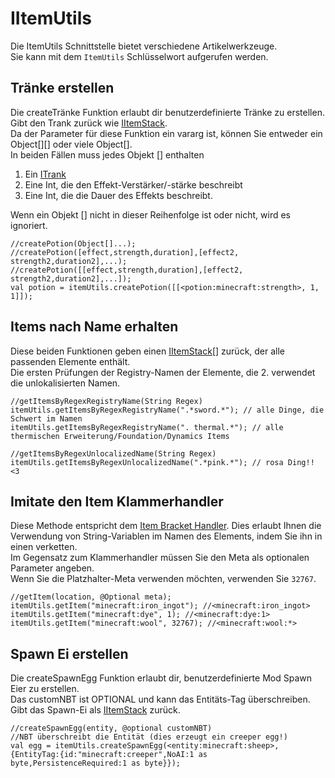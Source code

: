 # IItemUtils

Die ItemUtils Schnittstelle bietet verschiedene Artikelwerkzeuge.  
Sie kann mit dem `ItemUtils` Schlüsselwort aufgerufen werden.

## Tränke erstellen

Die createTränke Funktion erlaubt dir benutzerdefinierte Tränke zu erstellen.  
Gibt den Trank zurück wie [IItemStack](/Vanilla/Items/IItemStack/).  
Da der Parameter für diese Funktion ein vararg ist, können Sie entweder ein Object[][] oder viele Object[].  
In beiden Fällen muss jedes Objekt [] enthalten

1. Ein [ITrank](/Vanilla/Potions/IPotion/)
2. Eine Int, die den Effekt-Verstärker/-stärke beschreibt
3. Eine Int, die die Dauer des Effekts beschreibt. 

Wenn ein Objekt [] nicht in dieser Reihenfolge ist oder nicht, wird es ignoriert.

```zenscript
//createPotion(Object[]...);
//createPotion([effect,strength,duration],[effect2, strength2,duration2],...);
//createPotion([[effect,strength,duration],[effect2, strength2,duration2],...]);
val potion = itemUtils.createPotion([[<potion:minecraft:strength>, 1, 1]]);
```

## Items nach Name erhalten

Diese beiden Funktionen geben einen [IItemStack](/Vanilla/Items/IItemStack/)[] zurück, der alle passenden Elemente enthält.  
Die ersten Prüfungen der Registry-Namen der Elemente, die 2. verwendet die unlokalisierten Namen.

```zenscript
//getItemsByRegexRegistryName(String Regex)
itemUtils.getItemsByRegexRegistryName(".*sword.*"); // alle Dinge, die Schwert im Namen
itemUtils.getItemsByRegexRegistryName(". thermal.*"); // alle thermischen Erweiterung/Foundation/Dynamics Items

//getItemsByRegexUnlocalizedName(String Regex)
itemUtils.getItemsByRegexUnlocalizedName(".*pink.*"); // rosa Ding!! <3
```

## Imitate den Item Klammerhandler

Diese Methode entspricht dem [Item Bracket Handler](/Vanilla/Brackets/Bracket_Item/). Dies erlaubt Ihnen die Verwendung von String-Variablen im Namen des Elements, indem Sie ihn in einen verketten.  
Im Gegensatz zum Klammerhandler müssen Sie den Meta als optionalen Parameter angeben.  
Wenn Sie die Platzhalter-Meta verwenden möchten, verwenden Sie `32767`.

    //getItem(location, @Optional meta);
    itemUtils.getItem("minecraft:iron_ingot"); //<minecraft:iron_ingot>
    itemUtils.getItem("minecraft:dye", 1); //<minecraft:dye:1>
    itemUtils.getItem("minecraft:wool", 32767); //<minecraft:wool:*>
    

## Spawn Ei erstellen

Die createSpawnEgg Funktion erlaubt dir, benutzerdefinierte Mod Spawn Eier zu erstellen.  
Das customNBT ist OPTIONAL und kann das Entitäts-Tag überschreiben.  
Gibt das Spawn-Ei als [IItemStack](/Vanilla/Items/IItemStack/) zurück.

```zenscript
//createSpawnEgg(entity, @optional customNBT)
//NBT überschreibt die Entität (dies erzeugt ein creeper egg!)
val egg = itemUtils.createSpawnEgg(<entity:minecraft:sheep>, {EntityTag:{id:"minecraft:creeper",NoAI:1 as byte,PersistenceRequired:1 as byte}});
```